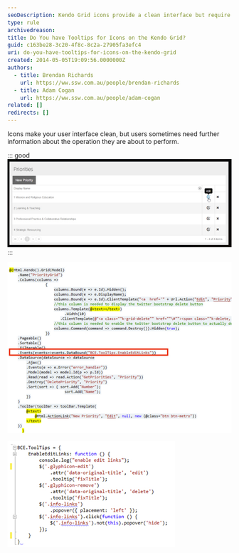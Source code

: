 ```yaml
---
seoDescription: Kendo Grid icons provide a clean interface but require tooltips for user guidance and understanding of operations.
type: rule
archivedreason:
title: Do You have Tooltips for Icons on the Kendo Grid?
guid: c163be28-3c20-4f8c-8c2a-27905fa3efc4
uri: do-you-have-tooltips-for-icons-on-the-kendo-grid
created: 2014-05-05T19:09:56.0000000Z
authors:
  - title: Brendan Richards
    url: https://ww.ssw.com.au/people/brendan-richards
  - title: Adam Cogan
    url: https://ww.ssw.com.au/people/adam-cogan
related: []
redirects: []
---
```


Icons make your user interface clean, but users sometimes need further information about the operation they are about to perform.

<!--endintro-->

::: good  
![Figure: Good Example - Tooltips](kendo-tooltips.jpg)  
:::

![Figure: When adding Kendo Tooltips to Icons in the Kendo Grid, the Tooltip JavaScript needs to be executed as the page is bound or else the tooltips will not exist after a new page of data is selected](kendo-adding-tooltips.jpg)

![Figure: Common JavaScript library: add the EnableEditLinks() method/dd>](kendo-commonJS.jpg)
